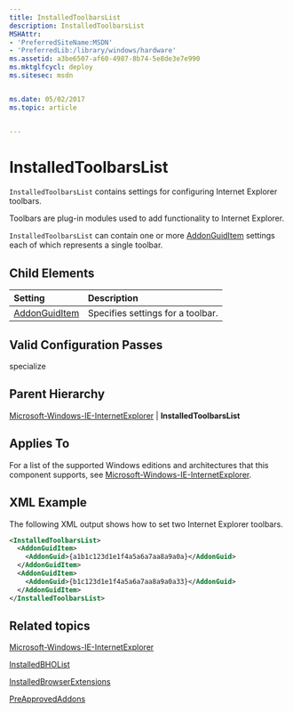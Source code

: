 ```yaml
---
title: InstalledToolbarsList
description: InstalledToolbarsList
MSHAttr:
- 'PreferredSiteName:MSDN'
- 'PreferredLib:/library/windows/hardware'
ms.assetid: a3be6507-af60-4987-8b74-5e8de3e7e990
ms.mktglfcycl: deploy
ms.sitesec: msdn


ms.date: 05/02/2017
ms.topic: article


---
```

# InstalledToolbarsList

`InstalledToolbarsList` contains settings for configuring Internet Explorer toolbars.

Toolbars are plug-in modules used to add functionality to Internet Explorer.

`InstalledToolbarsList` can contain one or more [AddonGuidItem](microsoft-windows-ie-internetexplorer-installedtoolbarslist-addonguiditem.md) settings each of which represents a single toolbar.

## Child Elements

| Setting                 | Description                                                                           |
|:------------------------|:--------------------------------------------------------------------------------------|
| [AddonGuidItem](microsoft-windows-ie-internetexplorer-installedtoolbarslist-addonguiditem.md) | Specifies settings for a toolbar. |

## Valid Configuration Passes

specialize

## Parent Hierarchy

[Microsoft-Windows-IE-InternetExplorer](microsoft-windows-ie-internetexplorer.md) | **InstalledToolbarsList**

## Applies To

For a list of the supported Windows editions and architectures that this component supports, see [Microsoft-Windows-IE-InternetExplorer](microsoft-windows-ie-internetexplorer.md).

## XML Example

The following XML output shows how to set two Internet Explorer toolbars.

```XML
<InstalledToolbarsList>
  <AddonGuidItem>
    <AddonGuid>{a1b1c123d1e1f4a5a6a7aa8a9a0a}</AddonGuid>
  </AddonGuidItem>
  <AddonGuidItem>
    <AddonGuid>{b1c123d1e1f4a5a6a7aa8a9a0a33}</AddonGuid>
  </AddonGuidItem>
</InstalledToolbarsList>
```

## Related topics

[Microsoft-Windows-IE-InternetExplorer](microsoft-windows-ie-internetexplorer.md)

[InstalledBHOList](microsoft-windows-ie-internetexplorer-installedbholist.md)

[InstalledBrowserExtensions](microsoft-windows-ie-internetexplorer-installedbrowserextensions.md)

[PreApprovedAddons](microsoft-windows-ie-internetexplorer-preapprovedaddons.md)
